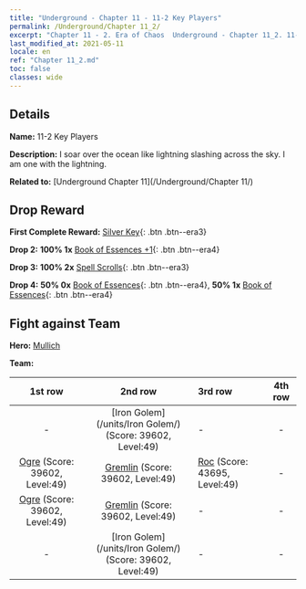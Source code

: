 ```yaml
---
title: "Underground - Chapter 11 - 11-2 Key Players"
permalink: /Underground/Chapter 11_2/
excerpt: "Chapter 11 - 2. Era of Chaos  Underground - Chapter 11_2. 11-2 Key Players"
last_modified_at: 2021-05-11
locale: en
ref: "Chapter 11_2.md"
toc: false
classes: wide
---
```


## Details

 **Name:** 11-2 Key Players

 **Description:** I soar over the ocean like lightning slashing across the sky. I am one with the lightning.

 **Related to:** [Underground Chapter 11](/Underground/Chapter 11/)

## Drop Reward

 **First Complete Reward:** [Silver Key](/Items/con_693/){: .btn .btn--era3}

 **Drop 2:** **100% 1x** [Book of Essences +1](/Items/mat_46/){: .btn .btn--era4}

 **Drop 3:** **100% 2x** [Spell Scrolls](/Items/con_694/){: .btn .btn--era3}

 **Drop 4:** **50% 0x** [Book of Essences](/Items/mat_39/){: .btn .btn--era4}, **50% 1x** [Book of Essences](/Items/mat_39/){: .btn .btn--era4}


## Fight against Team
 **Hero:** [Mullich](/heroes/Mullich/)

 **Team:**


  | 1st row | 2nd row | 3rd row | 4th row |
  |:----:|:----:|:----|:----:|
  | - | [Iron Golem](/units/Iron Golem/) (Score: 39602, Level:49)  | - | - |
  | [Ogre](/units/Ogre/) (Score: 39602, Level:49)  | [Gremlin](/units/Gremlin/) (Score: 39602, Level:49)  | [Roc](/units/Roc/) (Score: 43695, Level:49)  | - |
  | [Ogre](/units/Ogre/) (Score: 39602, Level:49)  | [Gremlin](/units/Gremlin/) (Score: 39602, Level:49)  | - | - |
  | - | [Iron Golem](/units/Iron Golem/) (Score: 39602, Level:49)  | - | - |


